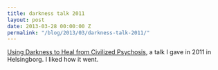 ```yaml
---
title: darkness talk 2011
layout: post
date: 2013-03-28 00:00:00 Z
permalink: "/blog/2013/03/darkness-talk-2011/"
---
```


[Using Darkness to Heal from Civilized Psychosis](http://www.youtube.com/watch?v=P8dMuf4KtUM), a talk I gave in 2011 in Helsingborg. I liked how it went.


